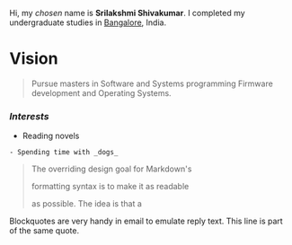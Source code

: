 
Hi, my *chosen* name is **Srilakshmi Shivakumar**. I completed my undergraduate studies in <span style="color:blue">[Bangalore](https://en.wikipedia.org/wiki/Bangalore)</span>, India.

# Vision
> Pursue masters in Software and Systems programming
> Firmware development and Operating Systems.


### _Interests_
  - Reading novels
~~~~
- Spending time with _dogs_
~~~~


> The overriding design goal for Markdown's
>
> formatting syntax is to make it as readable
>
> as possible. The idea is that a


 Blockquotes are very handy in email to emulate reply text.
 This line is part of the same quote.
```

